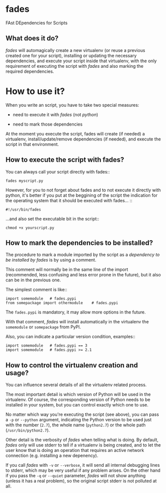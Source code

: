 fades
=====

FAst DEpendencies for Scripts


What does it do?
----------------

*fades* will automagically create a new virtualenv (or reuse a previous 
created one for your script), installing or updating the necessary 
dependencies, and execute your script inside that virtualenv, with the
only requirement of executing the script with *fades* and also marking 
the required dependencies. 


How to use it?
==============

When you write an script, you have to take two special measures:

 - need to execute it with *fades* (not *python*)

 - need to mark those dependencies

At the moment you execute the script, fades will create (if needed) a 
virtualenv, install/update/remove dependencies (if needed), and execute
the script in that environment.


How to execute the script with fades?
-------------------------------------

You can always call your script directly with fades::

    fades myscript.py

However, for you to not forget about fades and to not execute it 
directly with python, it's better if you put at the beggining of 
the script the indication for the operating system that it should
be executed with fades... ::

    #!/usr/bin/fades

...and also set the executable bit in the script::

    chmod +x yourscript.py


How to mark the dependencies to be installed?
---------------------------------------------

The procedure to mark a module imported by the script as a *dependency
to be installed by fades* is by using a comment.

This comment will normally be in the same line of the import (recommended,
less confusing and less error prone in the future), but it also can be in
the previous one.

The simplest comment is like::

    import somemodule   # fades.pypi
    from somepackage import othermodule    # fades.pypi

The ``fades.pypi`` is mandatory, it may allow more options in the future.

With that comment, *fades* will install automatically in the virtualenv the 
``somemodule`` or ``somepackage`` from PyPI.

Also, you can indicate a particular version condition, examples::

    import somemodule   # fades.pypi == 3
    import somemodule   # fades.pypi >= 2.1


How to control the virtualenv creation and usage?
-------------------------------------------------

You can influence several details of all the virtualenv related process.

The most important detail is which version of Python will be used in
the virtualenv. Of course, the corresponding version of Python needs to 
be installed in your system, but you can control exactly which one to use.

No matter which way you're executing the script (see above), you can 
pass a ``-p`` or ``--python`` argument, indicating the Python version to 
be used just with the number (``2.7``), the whole name (``python2.7``) or 
the whole path (``/usr/bin/python2.7``).

Other detail is the verbosity of *fades* when telling what is doing. By 
default, *fades* only will use stderr to tell if a virtualenv is being 
created, and to let the user know that is doing an operation that 
requires an active network connection (e.g. installing a new depenency).

If you call *fades* with ``-v`` or ``--verbose``, it will send all internal
debugging lines to stderr, which may be very useful if any problem arises.
On the other hand if you pass the ``-q`` or ``--quiet`` parameter, *fades*
will not show anything (unless it has a real problem), so the original 
script stderr is not polluted at all.
